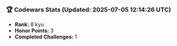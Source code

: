 ### 🏆 Codewars Stats (Updated: 2025-07-05 12:14:26 UTC)

- **Rank:** 8 kyu
- **Honor Points:** 3
- **Completed Challenges:** 1
